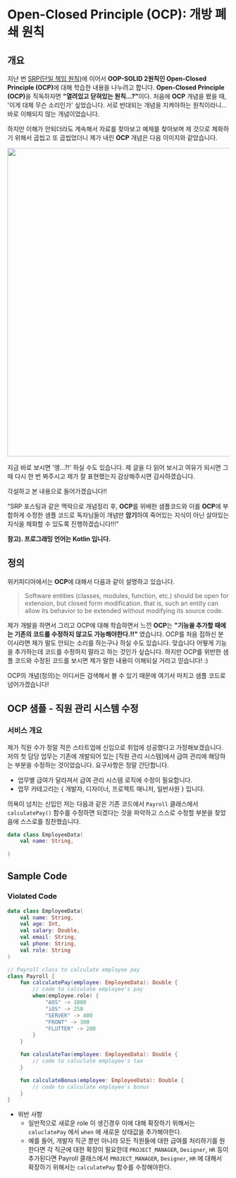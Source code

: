
# Open-Closed Principle (OCP): 개방 폐쇄 원칙

## 개요
지난 번 [SRP(단일 책임 원칙)](https://devgeek.tistory.com/135)에 이어서 <strong>OOP-SOLID 2원칙인 Open-Closed Principle (OCP)</strong>에 대해 학습한 내용을 나누려고 합니다.
<strong>Open-Closed Principle (OCP)</strong>을 직독하자면 <strong>"열려있고 닫혀있는 원칙...?"</strong>이다.
처음에 **OCP** 개념을 봤을 때, '이게 대체 무슨 소리인가' 싶었습니다.
서로 반대되는 개념을 지켜야하는 원칙이라니... 바로 이해되지 않는 개념이었습니다.

하지만 이해가 안되더라도 계속해서 자료를 찾아보고 예제를 찾아보며 제 것으로 체화하기 위해서 곱씹고 또 곱씹었더니 제가 내린 **OCP** 개념은 다음 이미지와 같았습니다.

<img width=700
		src="https://user-images.githubusercontent.com/40654227/226610393-39602661-ce10-484c-b4a2-77a2cc400c6b.png"/>

지금 바로 보시면 '엥...?!' 하실 수도 있습니다. 제 글을 다 읽어 보시고 여유가 되시면 그 때 다시 한 번 봐주시고 제가 잘 표현했는지 감상해주시면 감사하겠습니다.

각설하고 본 내용으로 들어가겠습니다!!

"SRP 포스팅과 같은 맥락으로 개념정리 후, **OCP**를 위배한 샘플코드와 이를 **OCP**에 부합하게 수정한 샘플 코드로 독자님들이 개념만 **암기**하여 죽어있는 지식이 아닌 살아있는 지식을 체화할 수 있도록 진행하겠습니다!!!"

**참고). 프로그래밍 언어는 Kotlin 입니다.**

## 정의 
위키피디아에서는 **OCP**에 대해서 다음과 같이 설명하고 있습니다.
> Software entities (classes, modules, function, etc.) should be open for extension, but closed form modification.
> that is, such an entity can allow its behavior to be extended without modifying its source code.



제가 개발을 하면서 그리고 OCP에 대해 학습하면서 느낀 **OCP**는 **"기능을 추가할 때에는 기존의 코드를 수정하지 않고도 가능해야한다.!!"** 였습니다.
OCP를 처음 접하신 분이시라면 제가 말도 안되는 소리를 하는구나 하실 수도 있습니다. 맞습니다 어떻게 기능을 추가하는데 코드를 수정하지 말라고 하는 것인가 싶습니다. 하지만 OCP를 위반한 샘플 코드와 수정된 코드를 보시면 제가 말한 내용이 이해되실 거라고 믿습니다! :)

OCP의 개념(정의)는 어디서든 검색해서 볼 수 있기 때문에 여기서 마치고 샘플 코드로 넘어가겠습니다!

## OCP 샘플 - 직원 관리 시스템 수정
### 서비스 개요

제가 직원 수가 정말 적은 스타트업에 신입으로 취업에 성공했다고 가정해보겠습니다.
저의 첫 담당 업무는 기존에 개발되어 있는 [직원 관리 시스템]에서 급여 관리에 해당하는 부분을 수정하는 것이었습니다.
요구사항은 정말 간단합니다.
- 업무별 급여가 달라져서 급여 관리 시스템 로직에 수정이 필요합니다.
- 업무 카테고리는 { 개발자, 디자이너, 프로젝트 매니저, 일반사원 } 입니다.

의욕이 넘치는 신입인 저는 다음과 같은 기존 코드에서 `Payroll` 클래스에서 `calculatePay()` 함수를 수정하면 되겠다는 것을 파악하고 스스로 수정할 부분을 찾았음에 스스로를 칭찬했습니다.

``` kotlin
data class EmployeeData(
	val name: String,
	
)
```


## Sample Code

### Violated Code
``` kotlin
data class EmployeeData(
	val name: String,
	val age: Int,
	val salary: Double,
	val email: String,
	val phone: String,
	val role: String
)

// Payroll class to calculate employee pay
class Payroll {
	fun calculatePay(employee: EmployeeData): Double {
		// code to calculate employee's pay
		when(employee.role) {
			"AOS" -> 1000
			"iOS" -> 250
			"SERVER" -> 400
			"FRONT" -> 300
			"FLUTTER" -> 200
		}
	}

	fun calculateTax(employee: EmployeeData): Double {
		// code to caluclate employee's tax
	}

	fun calculateBonus(employee: EmployeeData): Double {
		// code to calculate employee's bonus
	}
}
```

- 위반 사항
    - 일반적으로 새로운 role 이 생긴경우 이에 대해 확장하기 위해서는 `caluclatePay` 에서 `when` 에 새로운 상태값을 추가해야한다.
    - 예를 들어, 개발자 직군 뿐만 아니라 모든 직원들에 대한 급여를 처리하기를 원한다면 각 직군에 대한 확장이 필요한데 `PROJECT_MANAGER`, `Designer`, `HR` 등이 추가된다면 Payroll 클래스에서 `PROJECT_MANAGER`, `Designer`, `HR` 에 대해서 확장하기 위해서는 `calculatePay` 함수를 수정해야한다.
